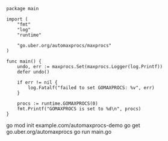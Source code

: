 ```
package main

import (
	"fmt"
	"log"
	"runtime"

	"go.uber.org/automaxprocs/maxprocs"
)

func main() {
	undo, err := maxprocs.Set(maxprocs.Logger(log.Printf))
	defer undo()

	if err != nil {
		log.Fatalf("failed to set GOMAXPROCS: %v", err)
	}

	procs := runtime.GOMAXPROCS(0)
	fmt.Printf("GOMAXPROCS is set to %d\n", procs)
}
```

go mod init example.com/automaxprocs-demo
go get go.uber.org/automaxprocs
go run main.go

